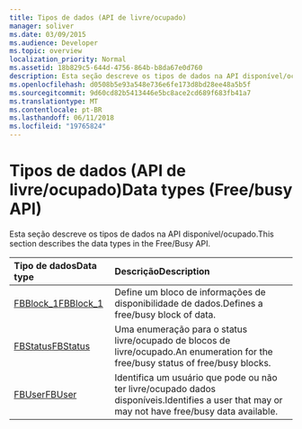 ```yaml
---
title: Tipos de dados (API de livre/ocupado)
manager: soliver
ms.date: 03/09/2015
ms.audience: Developer
ms.topic: overview
localization_priority: Normal
ms.assetid: 18b829c5-644d-4756-864b-b8da67e0d760
description: Esta seção descreve os tipos de dados na API disponível/ocupado.
ms.openlocfilehash: d0508b5e93a548e736e6fe173d8bd28ee48a5b5f
ms.sourcegitcommit: 9d60cd82b5413446e5bc8ace2cd689f683fb41a7
ms.translationtype: MT
ms.contentlocale: pt-BR
ms.lasthandoff: 06/11/2018
ms.locfileid: "19765824"
---
```

# <a name="data-types-freebusy-api"></a><span data-ttu-id="4e3fe-103">Tipos de dados (API de livre/ocupado)</span><span class="sxs-lookup"><span data-stu-id="4e3fe-103">Data types (Free/busy API)</span></span>

<span data-ttu-id="4e3fe-104">Esta seção descreve os tipos de dados na API disponível/ocupado.</span><span class="sxs-lookup"><span data-stu-id="4e3fe-104">This section describes the data types in the Free/Busy API.</span></span>
  
|<span data-ttu-id="4e3fe-105">**Tipo de dados**</span><span class="sxs-lookup"><span data-stu-id="4e3fe-105">**Data type**</span></span>|<span data-ttu-id="4e3fe-106">**Descrição**</span><span class="sxs-lookup"><span data-stu-id="4e3fe-106">**Description**</span></span>|
|:-----|:-----|
|[<span data-ttu-id="4e3fe-107">FBBlock_1</span><span class="sxs-lookup"><span data-stu-id="4e3fe-107">FBBlock_1</span></span>](fbblock_1.md) <br/> |<span data-ttu-id="4e3fe-108">Define um bloco de informações de disponibilidade de dados.</span><span class="sxs-lookup"><span data-stu-id="4e3fe-108">Defines a free/busy block of data.</span></span>  <br/> |
|[<span data-ttu-id="4e3fe-109">FBStatus</span><span class="sxs-lookup"><span data-stu-id="4e3fe-109">FBStatus</span></span>](fbstatus.md) <br/> |<span data-ttu-id="4e3fe-110">Uma enumeração para o status livre/ocupado de blocos de livre/ocupado.</span><span class="sxs-lookup"><span data-stu-id="4e3fe-110">An enumeration for the free/busy status of free/busy blocks.</span></span>  <br/> |
|[<span data-ttu-id="4e3fe-111">FBUser</span><span class="sxs-lookup"><span data-stu-id="4e3fe-111">FBUser</span></span>](fbuser.md) <br/> |<span data-ttu-id="4e3fe-112">Identifica um usuário que pode ou não ter livre/ocupado dados disponíveis.</span><span class="sxs-lookup"><span data-stu-id="4e3fe-112">Identifies a user that may or may not have free/busy data available.</span></span>  <br/> |
   

